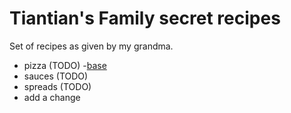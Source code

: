 # Tiantian's Family secret recipes

Set of recipes as given by my grandma.

- pizza (TODO)
   -[base](./pizzas/base.md)
- sauces (TODO)
- spreads (TODO)
- add a change

